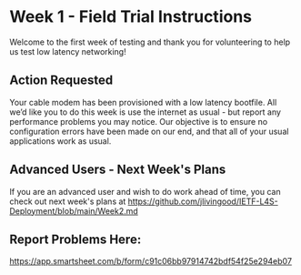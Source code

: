 # Week 1 - Field Trial Instructions

Welcome to the first week of testing and thank you for volunteering to help us test low latency networking! 

## Action Requested
Your cable modem has been provisioned with a low latency bootfile. All we’d like you to do this week is use the internet as usual - but report any performance problems you may notice. Our objective is to ensure no configuration errors have been made on our end, and that all of your usual applications work as usual.

## Advanced Users - Next Week's Plans
If you are an advanced user and wish to do work ahead of time, you can check out next week's plans at https://github.com/jlivingood/IETF-L4S-Deployment/blob/main/Week2.md

## Report Problems Here: 
https://app.smartsheet.com/b/form/c91c06bb97914742bdf54f25e294eb07

